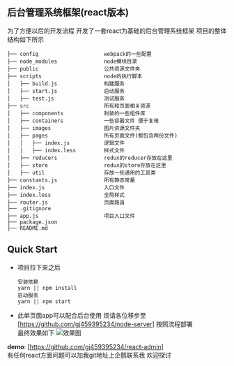 ## 后台管理系统框架(react版本)
为了方便以后的开发流程 开发了一套react为基础的后台管理系统框架
项目的整体结构如下所示

```
├── config                     webpack的一些配置
├── node_modules               node模块目录
├── public                     公共资源文件夹
├── scripts                    node的执行脚本
│   ├── build.js               构建服务
│   ├── start.js               启动服务
│   ├── test.js                测试服务
├── src                        所有和页面相关资源
│   ├── components             封装的一些组件库
│   ├── containers             一些容器文件 便于复用
│   ├── images                 图片资源文件夹
│   ├── pages                  所有页面文件(都包含两份文件)
│   │   ├── index.js           逻辑文件
│   │   ├── index.less         样式文件
│   ├── reducers               redux的reducer存放在这里
│   ├── store                  redux的store存放在这里
│   ├── util                   存放一些通用的工具类
├── constants.js               所有静态常量
├── index.js                   入口文件
├── index.less                 全局样式
├── router.js                  页面路由
├── .gitignore
├── app.js                     项目入口文件
├── package.json               
├── README.md
```

## Quick Start
* 项目拉下来之后 

    ```
    安装依赖
    yarn || npm install
    启动服务
    yarn || npm start
    ```
* 此单页面app可以配合后台使用 烦请各位移步至<br>[https://github.com/gj459395234/node-server]
按照流程部署<br>
最终效果如下
![效果图](https://github.com/gj459395234/markdownimg/blob/master/react_admin.gif)
    
**demo**: [https://github.com/gj459395234/react-admin]<br>
有任何react方面问题可以加我git地址上企鹅联系我 欢迎探讨

